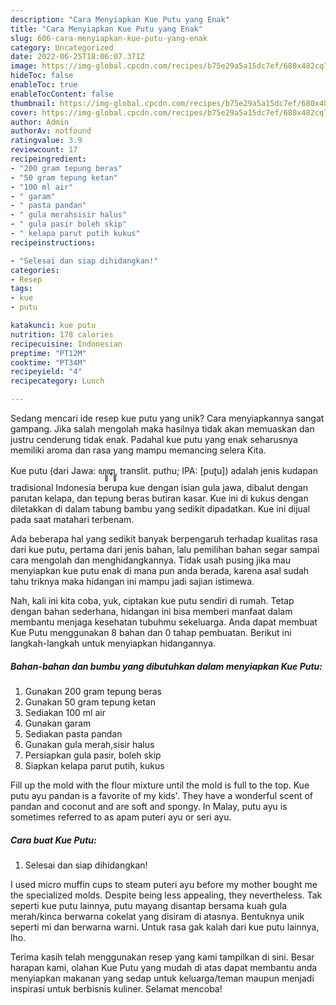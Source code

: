 ```yaml
---
description: "Cara Menyiapkan Kue Putu yang Enak"
title: "Cara Menyiapkan Kue Putu yang Enak"
slug: 606-cara-menyiapkan-kue-putu-yang-enak
category: Uncategorized
date: 2022-06-25T18:06:07.371Z
image: https://img-global.cpcdn.com/recipes/b75e29a5a15dc7ef/680x482cq70/kue-putu-foto-resep-utama.jpg
hideToc: false
enableToc: true
enableTocContent: false
thumbnail: https://img-global.cpcdn.com/recipes/b75e29a5a15dc7ef/680x482cq70/kue-putu-foto-resep-utama.jpg
cover: https://img-global.cpcdn.com/recipes/b75e29a5a15dc7ef/680x482cq70/kue-putu-foto-resep-utama.jpg
author: Admin
authorAv: notfound
ratingvalue: 3.9
reviewcount: 17
recipeingredient:
- "200 gram tepung beras"
- "50 gram tepung ketan"
- "100 ml air"
- " garam"
- " pasta pandan"
- " gula merahsisir halus"
- " gula pasir boleh skip"
- " kelapa parut putih kukus"
recipeinstructions:

- "Selesai dan siap dihidangkan!"
categories:
- Resep
tags:
- kue
- putu

katakunci: kue putu 
nutrition: 178 calories
recipecuisine: Indonesian
preptime: "PT12M"
cooktime: "PT34M"
recipeyield: "4"
recipecategory: Lunch

---
```





Sedang mencari ide resep kue putu yang unik? Cara menyiapkannya sangat gampang. Jika salah mengolah maka hasilnya tidak akan memuaskan dan justru cenderung tidak enak. Padahal kue putu yang enak seharusnya memiliki aroma dan rasa yang mampu memancing selera Kita.





Kue putu (dari Jawa: ꦥꦸꦛꦸ, translit. puthu; IPA: [puʈu]) adalah jenis kudapan tradisional Indonesia berupa kue dengan isian gula jawa, dibalut dengan parutan kelapa, dan tepung beras butiran kasar. Kue ini di kukus dengan diletakkan di dalam tabung bambu yang sedikit dipadatkan. Kue ini dijual pada saat matahari terbenam.

Ada beberapa hal yang sedikit banyak berpengaruh terhadap kualitas rasa dari kue putu, pertama dari jenis bahan, lalu pemilihan bahan segar sampai cara mengolah dan menghidangkannya. Tidak usah pusing jika mau menyiapkan kue putu enak di mana pun anda berada, karena asal sudah tahu triknya maka hidangan ini mampu jadi sajian istimewa.






Nah, kali ini kita coba, yuk, ciptakan kue putu sendiri di rumah. Tetap dengan bahan sederhana, hidangan ini bisa memberi manfaat dalam membantu menjaga kesehatan tubuhmu sekeluarga. Anda dapat membuat Kue Putu menggunakan 8 bahan dan 0 tahap pembuatan. Berikut ini langkah-langkah untuk menyiapkan hidangannya.

<!--inarticleads1-->

##### Bahan-bahan dan bumbu yang dibutuhkan dalam menyiapkan Kue Putu:

1. Gunakan 200 gram tepung beras
1. Gunakan 50 gram tepung ketan
1. Sediakan 100 ml air
1. Gunakan  garam
1. Sediakan  pasta pandan
1. Gunakan  gula merah,sisir halus
1. Persiapkan  gula pasir, boleh skip
1. Siapkan  kelapa parut putih, kukus


Fill up the mold with the flour mixture until the mold is full to the top. Kue putu ayu pandan is a favorite of my kids&#39;. They have a wonderful scent of pandan and coconut and are soft and spongy. In Malay, putu ayu is sometimes referred to as apam puteri ayu or seri ayu. 

<!--inarticleads2-->

##### Cara buat Kue Putu:


1. Selesai dan siap dihidangkan!

I used micro muffin cups to steam puteri ayu before my mother bought me the specialized molds. Despite being less appealing, they nevertheless. Tak seperti kue putu lainnya, putu mayang disantap bersama kuah gula merah/kinca berwarna cokelat yang disiram di atasnya. Bentuknya unik seperti mi dan berwarna warni. Untuk rasa gak kalah dari kue putu lainnya, lho. 

Terima kasih telah menggunakan resep yang kami tampilkan di sini. Besar harapan kami, olahan Kue Putu yang mudah di atas dapat membantu anda menyiapkan makanan yang sedap untuk keluarga/teman maupun menjadi inspirasi untuk berbisnis kuliner. Selamat mencoba!
